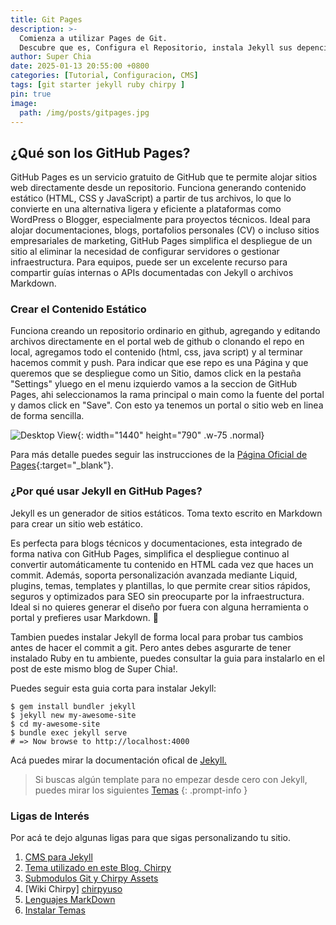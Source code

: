 ```yaml
---
title: Git Pages
description: >-
  Comienza a utilizar Pages de Git.
  Descubre que es, Configura el Repositorio, instala Jekyll sus depencias y Plantilla de Blog
author: Super Chia
date: 2025-01-13 20:55:00 +0800
categories: [Tutorial, Configuracion, CMS]
tags: [git starter jekyll ruby chirpy ]
pin: true
image:
  path: /img/posts/gitpages.jpg
---
```


## ¿Qué son los GitHub Pages?
GitHub Pages es un servicio gratuito de GitHub que te permite alojar sitios web directamente desde un repositorio. Funciona generando contenido estático (HTML, CSS y JavaScript) a partir de tus archivos, lo que lo convierte en una alternativa ligera y eficiente a plataformas como WordPress o Blogger, especialmente para proyectos técnicos. Ideal para alojar documentaciones, blogs, portafolios personales (CV) o incluso sitios empresariales de marketing, GitHub Pages simplifica el despliegue de un sitio al eliminar la necesidad de configurar servidores o gestionar infraestructura. Para equipos, puede ser un excelente recurso para compartir guías internas o APIs documentadas con Jekyll o archivos Markdown.

### Crear el Contenido Estático

Funciona creando un repositorio ordinario en github, agregando y editando archivos directamente en el portal web de github o clonando el repo en local, agregamos todo el contenido (html, css, java script) y al terminar hacemos commit y push. Para indicar que ese repo es una Página y que queremos que se despliegue como un Sitio, damos click en la pestaña "Settings" yluego en el menu izquierdo vamos a la seccion de GitHub Pages, ahi seleccionamos la rama principal o main como la fuente del portal y damos click en "Save". Con esto ya tenemos un portal o sitio web en linea de forma sencilla.

![Desktop View](/img/posts/20250113/sourcesettings.png){: width="1440" height="790" .w-75 .normal}

Para más detalle puedes seguir las instrucciones de la [Página Oficial de Pages](https://pages.github.com/){:target="_blank"}.

### ¿Por qué usar Jekyll en GitHub Pages?
Jekyll es un generador de sitios estáticos. Toma texto escrito en Markdown para crear un sitio web estático. 

Es perfecta para blogs técnicos y documentaciones, esta integrado de forma nativa con GitHub Pages, simplifica el despliegue continuo al convertir automáticamente tu contenido en HTML cada vez que haces un commit. Además, soporta personalización avanzada mediante Liquid, plugins, temas, templates y plantillas, lo que permite crear sitios rápidos, seguros y optimizados para SEO sin preocuparte por la infraestructura. Ideal si no quieres generar el diseño por fuera con alguna herramienta o portal y prefieres usar Markdown. 🚀

Tambien puedes instalar Jekyll de forma local para probar tus cambios antes de hacer el commit a git. Pero antes debes asgurarte de tener instalado Ruby en tu ambiente, puedes consultar la guia para instalarlo en el post de este mismo blog de Super Chia!.

Puedes seguir esta guia corta para instalar Jekyll:

```terminal
$ gem install bundler jekyll
$ jekyll new my-awesome-site
$ cd my-awesome-site
$ bundle exec jekyll serve
# => Now browse to http://localhost:4000
```
Acá puedes mirar la documentación ofical de [Jekyll.][jekyll]


> Si buscas algún template para no empezar desde cero con Jekyll, puedes mirar los siguientes [Temas][temas]
{: .prompt-info }

### Ligas de Interés

Por acá te dejo algunas ligas para que sigas personalizando tu sitio.

1. [CMS para Jekyll][cms]
2. [Tema utilizado en este Blog, Chirpy][chirpymain]
3. [Submodulos Git y Chirpy Assets][chirpyassets]
4. [Wiki Chirpy] [chirpyuso]
5. [Lenguajes MarkDown][lenguajes]
6. [Instalar Temas][instalartemas]

[github-pages]: https://pages.github.com/
[jekyll]: https://jekyllrb.com/
[temas]: https://github.com/topics/jekyll-theme
[instalartemas]: https://docs.github.com/es/pages/setting-up-a-github-pages-site-with-jekyll/adding-a-theme-to-your-github-pages-site-using-jekyll

[cms]: https://github.com/jekyll/jekyll-admin
[chirpymain]: https://github.com/cotes2020/jekyll-theme-chirpy
[chirpyassets]: https://github.com/cotes2020/chirpy-static-assets
[chirpyuso]: https://chirpy.cotes.page/
[lenguajes]: https://github.com/rouge-ruby/rouge/wiki/List-of-supported-languages-and-lexers
